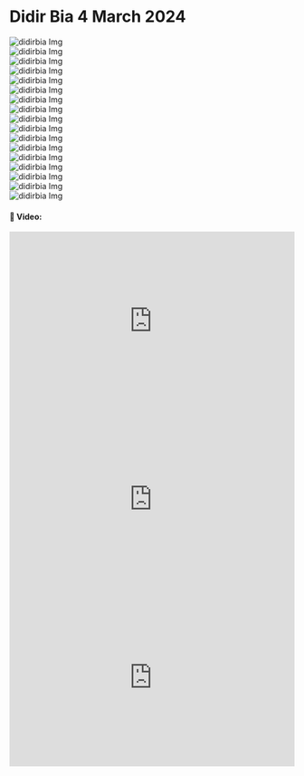 # Didir Bia 4 March 2024


<img src="./assets/didirbia (72).jpg" alt="didirbia Img"/><br>
<img src="./assets/didirbia (75).jpg" alt="didirbia Img"/><br>
<img src="./assets/didirbia (76).jpg" alt="didirbia Img"/><br>
<img src="./assets/didirbia (77).jpg" alt="didirbia Img"/><br>
<img src="./assets/didirbia (70).jpg" alt="didirbia Img"/><br>
<img src="./assets/didirbia (67).jpg" alt="didirbia Img"/><br>
<img src="./assets/didirbia (68).jpg" alt="didirbia Img"/><br>
<img src="./assets/didirbia (69).jpg" alt="didirbia Img"/><br>
<img src="./assets/didirbia (82).jpg" alt="didirbia Img"/><br>
<img src="./assets/didirbia (111).jpg" alt="didirbia Img"/><br>
<img src="./assets/didirbia (112).jpg" alt="didirbia Img"/><br>
<img src="./assets/didirbia (47).jpg" alt="didirbia Img"/><br>
<img src="./assets/didirbia (80).jpg" alt="didirbia Img"/><br>
<img src="./assets/didirbia (24).jpg" alt="didirbia Img"/><br>
<img src="./assets/didirbia (21).jpg" alt="didirbia Img"/><br>
<img src="./assets/didirbia (79).jpg" alt="didirbia Img"/><br>
<img src="./assets/didirbia (95).jpg" alt="didirbia Img"/><br>


#### 🚀 Video:

<iframe width="100%" height="315" src="https://www.youtube.com/embed/-bSHPTF4r84?si=QmFCPZc4iIyfPHf-" title="YouTube video player" frameborder="0" allow="accelerometer; autoplay; clipboard-write; encrypted-media; gyroscope; picture-in-picture; web-share" allowfullscreen></iframe>

<br>

<iframe width="100%" height="315" src="https://www.youtube.com/embed/lW1KFGoOdOs?si=xq6ehsro1xm3MXwD" title="YouTube video player" frameborder="0" allow="accelerometer; autoplay; clipboard-write; encrypted-media; gyroscope; picture-in-picture; web-share" allowfullscreen></iframe>

<br>

<iframe width="100%" height="315" src="https://www.youtube.com/embed/eS_M-uhsWFE?si=H3dzs4sbcetLPVp3" title="YouTube video player" frameborder="0" allow="accelerometer; autoplay; clipboard-write; encrypted-media; gyroscope; picture-in-picture; web-share" allowfullscreen></iframe>

